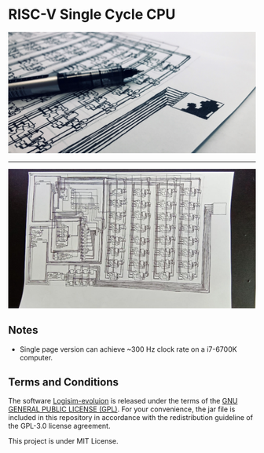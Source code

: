 # RISC-V Single Cycle CPU

![Cover Image](docs/cover.jpg)

---

![Result Image](docs/result.jpg)


## Notes

- Single page version can achieve ~300 Hz clock rate on a i7-6700K computer.

## Terms and Conditions

The software [Logisim-evoluion](https://github.com/logisim-evolution/logisim-evolution) is released under the terms of the [GNU GENERAL PUBLIC LICENSE (GPL)](https://github.com/logisim-evolution/logisim-evolution/blob/master/LICENSE.md). For your convenience, the jar file is included in this repository in accordance with the redistribution guideline of the GPL-3.0 license agreement.

This project is under MIT License. 
